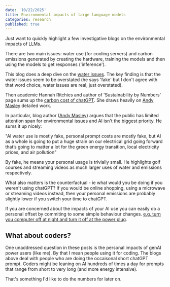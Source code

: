 ```yaml
---
date: '10/22/2025'
title: Environmental impacts of large language models
categories: research
published: true
---
```


Just want to quickly highlight a few investigative blogs on the environmental impacts of LLMs. 

There are two main issues: water use (for cooling servers) and carbon emissions generated by creating the hardware, training the models and then using the models to get responses ('inference'). 

This blog does a deep dive on the [water issues](https://andymasley.substack.com/p/the-ai-water-issue-is-fake). The key finding is that the water issues seem to be overstated (he says 'fake' but I don't agree with that word choice, water issues are real, just overstated). 

Then academic Hannah Ritchies and author of 'Sustainability by Numbers' page sums up the [carbon cost of chatGPT](https://www.sustainabilitybynumbers.com/p/carbon-footprint-chatgpt). She draws heavily on [Andy Masley](https://andymasley.substack.com/p/a-few-meta-points-on-my-posts-on) detailed work. 

In particular, blog author ([Andy Masley](https://www.andymasley.com/)) argues that the public has limited attention span for environmental issues and AI isn't the biggest priority. He sums it up nicely: 

"AI water use is mostly fake, personal prompt costs are mostly fake, but AI as a whole is going to put a huge strain on our electrical grid going forward that’s going to matter a lot for the green energy transition, local electricity prices, and air pollution"

By fake, he means your personal usage is trivially small. He highlights golf courses and streaming videos as much larger uses of water and emissions respectively. 

What also matters is the counterfactual - ie what would you be doing if you weren't using chatGPT? If you would be online shopping, using a microwave or streaming videos instead, then your personal emissions are probably slightly lower if you switch your time to chatGPT. 

If you are concerned about the impacts of your AI use you can easily do a personal offset by commiting to some simple behaviour changes. [e.g. turn you computer off at night and turn it off at the power plug](https://www.it.ox.ac.uk/article/reducing-energy-consumption-pcs). 

## What about coders? 

One unaddressed question in these posts is the personal impacts of genAI power users (like me). By that I mean people using it for coding. The blogs above deal with people who are doing the occaisonal short chatGPT prompt. Coders might be leaning on AI hundreds of times a day for prompts that range from short to very long (and more energy intensive). 

That's something I'd like to do the numbers for later on. 